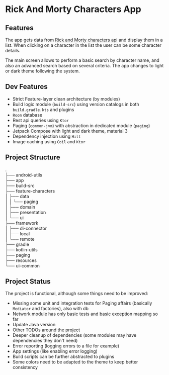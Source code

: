 # Rick And Morty Characters App

## Features

The app gets data from [Rick and Morty characters api](https://rickandmortyapi.com/api/character) and display them in a list.
When clicking on a character in the list the user can be some character details.

The main screen allows to perform a basic search by character name, and also an advanced search based on several criteria.
The app changes to light or dark theme following the system.

## Dev Features

- Strict Feature-layer clean architecture (by modules)
- Build logic module (`build-src`) using version catalogs in both `build.gradle.kts` and plugins
- `Room` database
- Rest api queries using `Ktor`
- Paging (`common-jvm`) with abstraction in dedicated module (`paging`)
- Jetpack Compose with light and dark theme, material 3
- Dependency injection using `Hilt`
- Image caching using `Coil` and `Ktor`

## Project Structure

.\
├── android-utils  
├── app  
├── build-src   
├── feature-characters  
│   ├── data  
│   │   └── paging  
│   ├── domain  
│   ├── presentation  
│   └── ui  
├── framework  
│   ├── di-connector  
│   ├── local  
│   └── remote  
├── gradle  
├── kotlin-utils  
├── paging  
├── resources  
└── ui-common


## Project Status

The project is functional, although some things need to be improved:

- Missing some unit and integration tests for Paging affairs (basically `Mediator` and factories), also with db
- Network module has only basic tests and basic exception mapping so far
- Update Java version
- Other TODOs around the project
- Deeper cleanup of dependencies (some modules may have dependencies they don't need)
- Error reporting (logging errors to a file for example)
- App settings (like enabling error logging)
- Build scripts can be further abstracted to plugins
- Some colors need to be adapted to the theme to keep better consistency
